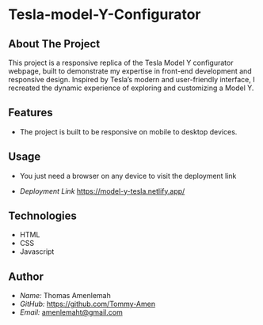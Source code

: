 # Tesla-model-Y-Configurator 

## About The Project

This project is a responsive replica of the Tesla Model Y configurator webpage, built to demonstrate my expertise in front-end development and responsive design. 
Inspired by Tesla’s modern and user-friendly interface, I recreated the dynamic experience of exploring and customizing a Model Y.

## Features

- The project is built to be responsive on mobile to desktop devices.

## Usage

- You just need a browser on any device to visit the
  deployment link

- _Deployment Link_
  <https://model-y-tesla.netlify.app/>

## Technologies

- HTML
- CSS
- Javascript

## Author

- _Name:_ Thomas Amenlemah
- _GitHub:_ <https://github.com/Tommy-Amen>
- _Email:_ amenlemaht@gmail.com

